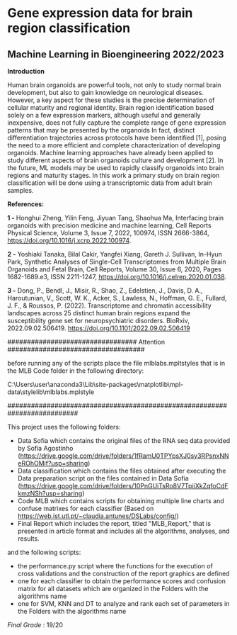 # Gene expression data for brain region classification
## Machine Learning in Bioengineering 2022/2023
**Introduction**

Human brain organoids are powerful tools, not only to study normal brain development, but 
also to gain knowledge on neurological diseases. However, a key aspect for these studies is 
the precise determination of cellular maturity and regional identity. Brain region identification 
based solely on a few expression markers, although useful and generally inexpensive, does
not fully capture the complete range of gene expression patterns that may be presented by
the organoids In fact, distinct differentiation trajectories across protocols have been identified [1], 
posing the need to a more efficient and complete characterization of developing organoids.
Machine learning approaches have already been applied to study different aspects of brain 
organoids culture and development [2]. In the future, ML models may be used to rapidly classify 
organoids into brain regions and maturity stages. In this work a primary study on brain region classification will be done using a transcriptomic 
data from adult brain samples.

**References:**

**1 -** Honghui Zheng, Yilin Feng, Jiyuan Tang, Shaohua Ma, Interfacing brain organoids with 
precision medicine and machine learning, Cell Reports Physical Science, Volume 3, Issue 7, 
2022, 100974, ISSN 2666-3864, https://doi.org/10.1016/j.xcrp.2022.100974.

**2 -** Yoshiaki Tanaka, Bilal Cakir, Yangfei Xiang, Gareth J. Sullivan, In-Hyun Park, Synthetic 
Analyses of Single-Cell Transcriptomes from Multiple Brain Organoids and Fetal Brain, Cell 
Reports, Volume 30, Issue 6, 2020, Pages 1682-1689.e3, ISSN 2211-1247, 
https://doi.org/10.1016/j.celrep.2020.01.038.

**3 -** Dong, P., Bendl, J., Misir, R., Shao, Z., Edelstien, J., Davis, D. A., Haroutunian, V., Scott, 
W. K., Acker, S., Lawless, N., Hoffman, G. E., Fullard, J. F., & Roussos, P. (2022). 
Transcriptome and chromatin accessibility landscapes across 25 distinct human brain regions 
expand the susceptibility gene set for neuropsychiatric disorders. BioRxiv, 
2022.09.02.506419. https://doi.org/10.1101/2022.09.02.506419

#################################   Attention    ###################################

before running any of the scripts place the file mlblabs.mpltstyles that is in the MLB Code folder in the following directory:

C:\Users\user\anaconda3\Lib\site-packages\matplotlib\mpl-data\stylelib\mlblabs.mplstyle

##########################################################################

This project uses the following folders:

- Data Sofia which contains the original files of the RNA seq data provided by Sofia Agostinho (https://drive.google.com/drive/folders/1fRamU0TPYpsXJ0sy3RPsnxNNeROhOMif?usp=sharing)
- Data classification which contains the files obtained after executing the Data preparation script on the files contained in Data Sofia (https://drive.google.com/drive/folders/10PnGUiTsRo8V7TpiiXkZqfoCdFkmzNSh?usp=sharing)
- Code MLB which contains scripts for obtaining multiple line charts and confuse matrixes for each classifier (Based on https://web.ist.utl.pt/~claudia.antunes/DSLabs/config/)
- Final Report which includes the report, titled "MLB_Report," that is presented in article format and includes all the algorithms, analyses, and results.

and the following scripts:

- the performance.py script where the functions for the execution of cross validations and the construction of the report graphics are defined
- one for each classifier to obtain the performance scores and confusion matrix for all datasets which are organized in the Folders with the algorithms name
- one for SVM, KNN and DT to analyze and rank each set of parameters in the Folders with the algorithms name

_Final Grade_ : 19/20
